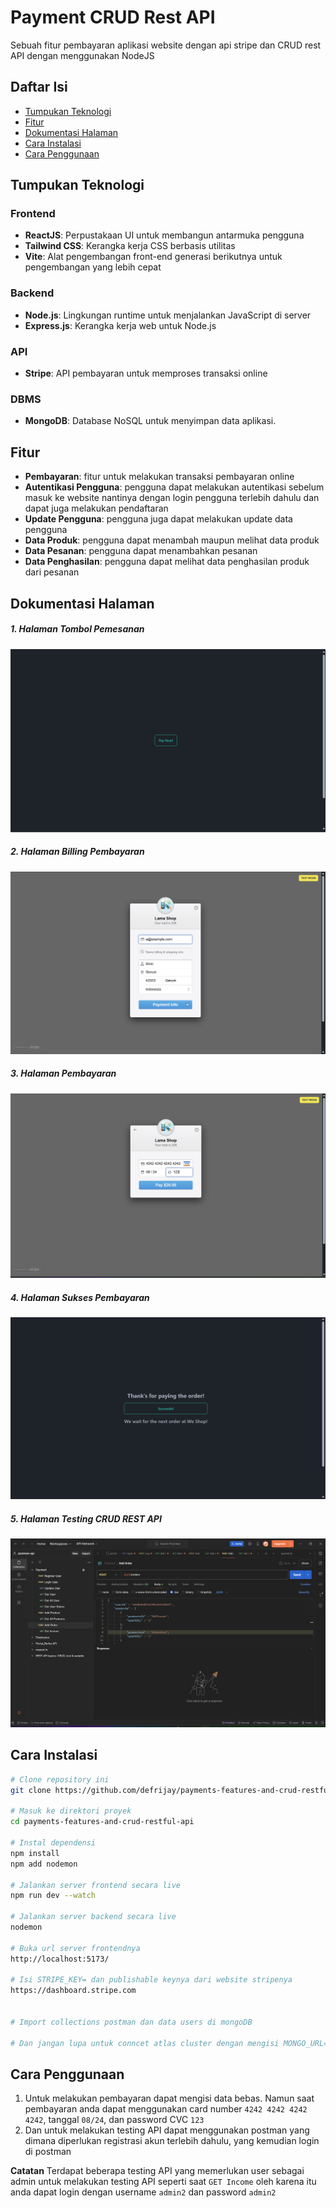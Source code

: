 # Payment CRUD Rest API
Sebuah fitur pembayaran aplikasi website dengan api stripe dan CRUD rest API dengan menggunakan NodeJS


## Daftar Isi
- [Tumpukan Teknologi](#tumpukan-teknologi)
- [Fitur](#fitur)
- [Dokumentasi Halaman](#dokumentasi-halaman)
- [Cara Instalasi](#cara-instalasi)
- [Cara Penggunaan](#cara-penggunaan)

## Tumpukan Teknologi
### Frontend
- **ReactJS**: Perpustakaan UI untuk membangun antarmuka pengguna
- **Tailwind CSS**: Kerangka kerja CSS berbasis utilitas
- **Vite**: Alat pengembangan front-end generasi berikutnya untuk pengembangan yang lebih cepat

### Backend
- **Node.js**: Lingkungan runtime untuk menjalankan JavaScript di server
- **Express.js**: Kerangka kerja web untuk Node.js

### API
- **Stripe**: API pembayaran untuk memproses transaksi online

### DBMS
- **MongoDB**: Database NoSQL untuk menyimpan data aplikasi.

## Fitur
- **Pembayaran**: fitur untuk melakukan transaksi pembayaran online
- **Autentikasi Pengguna**: pengguna dapat melakukan autentikasi sebelum masuk ke website nantinya dengan login pengguna terlebih dahulu dan dapat juga melakukan pendaftaran
- **Update Pengguna**: pengguna juga dapat melakukan update data pengguna
- **Data Produk**: pengguna dapat menambah maupun melihat data produk 
- **Data Pesanan**: pengguna dapat menambahkan pesanan 
- **Data Penghasilan**: pengguna dapat melihat data penghasilan produk dari pesanan

## Dokumentasi Halaman
##### 1. Halaman Tombol Pemesanan
![Dokumentasi Halaman](/Documentation.png)
##### 2. Halaman Billing Pembayaran
![Dokumentasi Halaman](/Documentation1.png)
##### 3. Halaman Pembayaran
![Dokumentasi Halaman](Documentation2.png)
##### 4. Halaman Sukses Pembayaran
![Dokumentasi Halaman](Documentation3.png)
##### 5. Halaman Testing CRUD REST API
![Dokumentasi Halaman](Documentation4.png)


## Cara Instalasi
```bash
# Clone repository ini
git clone https://github.com/defrijay/payments-features-and-crud-restful-api.git

# Masuk ke direktori proyek
cd payments-features-and-crud-restful-api

# Instal dependensi
npm install
npm add nodemon

# Jalankan server frontend secara live
npm run dev --watch

# Jalankan server backend secara live
nodemon

# Buka url server frontendnya
http://localhost:5173/

# Isi STRIPE_KEY= dan publishable keynya dari website stripenya
https://dashboard.stripe.com    


# Import collections postman dan data users di mongoDB

# Dan jangan lupa untuk conncet atlas cluster dengan mengisi MONGO_URL= di .env

```

## Cara Penggunaan
1. Untuk melakukan pembayaran dapat mengisi data bebas. Namun saat pembayaran anda dapat menggunakan card number `4242 4242 4242 4242`, tanggal `08/24`, dan password CVC `123`
2. Dan untuk melakukan testing API dapat menggunakan postman yang dimana diperlukan registrasi akun terlebih dahulu, yang kemudian login di postman

**Catatan**
Terdapat beberapa testing API yang memerlukan user sebagai admin untuk melakukan testing API seperti saat `GET Income` oleh karena itu anda dapat login dengan username `admin2` dan password `admin2`



